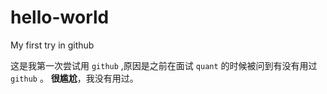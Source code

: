 # hello-world
My first try in github

这是我第一次尝试用 `github` ,原因是之前在面试 `quant` 的时候被问到有没有用过 `github` 。
**很尴尬**，我没有用过。
